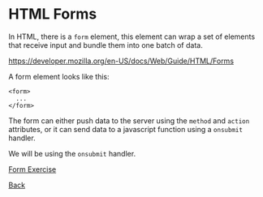 # HTML Forms

In HTML, there is a `form` element, this element can wrap a set of elements that
receive input and bundle them into one batch of data.

https://developer.mozilla.org/en-US/docs/Web/Guide/HTML/Forms

A form element looks like this:

```
<form>
  ...
</form>
```

The form can either push data to the server using the `method` and `action`
attributes, or it can send data to a javascript function using a `onsubmit`
handler.

We will be using the `onsubmit` handler.

<a class="jsbin-embed" href="https://jsbin.com/nepeges/3/embed?js,output">Form Exercise</a>

[Back](.)
